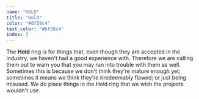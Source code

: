 ```yaml
---
name: "HOLD"
title: "Hold"
color: "#6f58c4"
text_color: "#6f58c4"
index: 3
---
```


The **Hold** ring is for things that, even though they are accepted in the industry, we haven't had a good experience with. Therefore we are calling them out to warn you that you may run into trouble with them as well. Sometimes this is because we don't think they're mature enough yet; sometimes it means we think they're irredeemably flawed; or just being misused. We do place things in the Hold ring that we wish the projects wouldn't use.